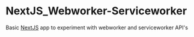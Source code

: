# NextJS_Webworker-Serviceworker
Basic [NextJS](https://nextjs.org/) app to experiment with webworker and serviceworker API's
